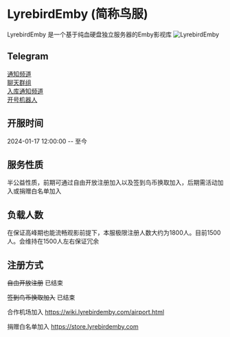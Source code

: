 # LyrebirdEmby (简称鸟服)

LyrebirdEmby 是一个基于纯血硬盘独立服务器的Emby影视库
![LyrebirdEmby](/images/medialibpreview.png "媒体库预览")

## Telegram

[通知频道](https://t.me/lyrebirdchannel)  
[聊天群组](https://t.me/lyrebirdchat)  
[入库通知频道](https://t.me/lyrebird_Inbound)  
[开号机器人]( https://t.me/Lyrebird_bot)

## 开服时间

2024-01-17 12:00:00 -- 至今

## 服务性质

半公益性质，前期可通过自由开放注册加入以及签到鸟币换取加入，后期需活动加入或捐赠白名单加入


## 负载人数

在保证高峰期也能流畅观影前提下，本服极限注册人数大约为1800人。目前1500人。会维持在1500人左右保证冗余

## 注册方式

 ~~自由开放注册~~ 已结束

 ~~签到鸟币换取加入~~ 已结束

 合作机场加入  https://wiki.lyrebirdemby.com/airport.html

 捐赠白名单加入  https://store.lyrebirdemby.com






